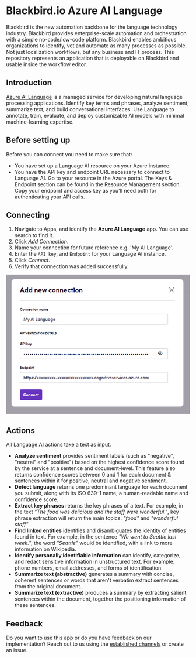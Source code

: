 # Blackbird.io Azure AI Language

Blackbird is the new automation backbone for the language technology industry. Blackbird provides enterprise-scale automation and orchestration with a simple no-code/low-code platform. Blackbird enables ambitious organizations to identify, vet and automate as many processes as possible. Not just localization workflows, but any business and IT process. This repository represents an application that is deployable on Blackbird and usable inside the workflow editor.

## Introduction

<!-- begin docs -->

[Azure AI Language](https://azure.microsoft.com/en-us/products/ai-services/ai-language) is a managed service for developing natural language processing applications. Identify key terms and phrases, analyze sentiment, summarize text, and build conversational interfaces. Use Language to annotate, train, evaluate, and deploy customizable AI models with minimal machine-learning expertise.

## Before setting up

Before you can connect you need to make sure that:

- You have set up a Language AI resource on your Azure instance.
- You have the API key and endpoint URL necessary to connect to Language AI. Go to your resource in the Azure portal. The Keys & Endpoint section can be found in the Resource Management section. Copy your endpoint and access key as you'll need both for authenticating your API calls.

## Connecting

1. Navigate to Apps, and identify the **Azure AI Language** app. You can use search to find it.
2. Click _Add Connection_.
3. Name your connection for future reference e.g. 'My AI Language'.
4. Enter the `API key`, and `Endpoint` for your Language AI instance.
5. Click _Connect_.
6. Verify that connection was added successfully.

![1723644054383](image/README/1723644054383.png)

## Actions

All Language AI actions take a text as input.

- **Analyze sentiment** provides sentiment labels (such as "negative", "neutral" and "positive") based on the highest confidence score found by the service at a sentence and document-level. This feature also returns confidence scores between 0 and 1 for each document & sentences within it for positive, neutral and negative sentiment.
- **Detect language** returns one predominant language for each document you submit, along with its ISO 639-1 name, a human-readable name and confidence score.
- **Extract key phrases** returns the key phrases of a text. For example, in the text _"The food was delicious and the staff were wonderful."_, key phrase extraction will return the main topics: _"food"_ and _"wonderful staff"_.
- **Find linked entities**  identifies and disambiguates the identity of entities found in text. For example, in the sentence _"We went to Seattle last week."_, the word _"Seattle"_ would be identified, with a link to more information on Wikipedia.
- **Identify personally identifiable information** can identify, categorize, and redact sensitive information in unstructured text. For example: phone numbers, email addresses, and forms of identification.
- **Summarize text (abstractive)** generates a summary with concise, coherent sentences or words that aren't verbatim extract sentences from the original document.
- **Summarize text (extractive)** produces a summary by extracting salient sentences within the document, together the positioning information of these sentences.

## Feedback

Do you want to use this app or do you have feedback on our implementation? Reach out to us using the [established channels](https://www.blackbird.io/) or create an issue.

<!-- end docs -->